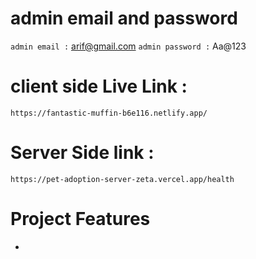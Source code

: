 

# admin email and password 
 `admin email :` arif@gmail.com
 `admin password :` Aa@123

 # client side Live Link :
  `https://fantastic-muffin-b6e116.netlify.app/`
# Server Side link :
  `https://pet-adoption-server-zeta.vercel.app/health`

  # Project Features
  - 